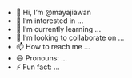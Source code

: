 - 👋 Hi, I’m @mayajiawan
- 👀 I’m interested in ...
- 🌱 I’m currently learning ...
- 💞️ I’m looking to collaborate on ...
- 📫 How to reach me ...
- 😄 Pronouns: ...
- ⚡ Fun fact: ...

<!---
mayajiawan/mayajiawan is a ✨ special ✨ repository because its `README.md` (this file) appears on your GitHub profile.
You can click the Preview link to take a look at your changes.
--->
